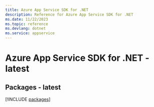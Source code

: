 ```yaml
---
title: Azure App Service SDK for .NET
description: Reference for Azure App Service SDK for .NET
ms.date: 11/22/2023
ms.topic: reference
ms.devlang: dotnet
ms.service: appservice
---
```

# Azure App Service SDK for .NET - latest
## Packages - latest
[!INCLUDE [packages](app-service-index.md)]